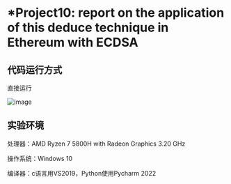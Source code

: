 # *Project10: report on the application of this deduce technique in Ethereum with ECDSA
 

## 代码运行方式

直接运行

![image](https://github.com/chunqingshaonv/homework-group-79/assets/139244994/29e06be3-cd12-4424-9fa8-288374ba149a)


## 实验环境

处理器：AMD Ryzen 7 5800H with Radeon Graphics        3.20 GHz

操作系统：Windows 10

编译器：c语言用VS2019，Python使用Pycharm 2022
